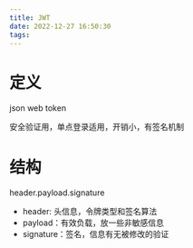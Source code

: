 ```yaml
---
title: JWT
date: 2022-12-27 16:50:30
tags:
---
```


# 定义

json web token

安全验证用，单点登录适用，开销小，有签名机制 

# 结构

header.payload.signature

- header: 头信息，令牌类型和签名算法
- payload：有效负载，放一些非敏感信息
- signature：签名，信息有无被修改的验证  

   